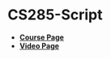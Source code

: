 # CS285-Script

* [**Course Page**](https://rail.eecs.berkeley.edu/deeprlcourse/)
* [**Video Page**](https://www.youtube.com/playlist?list=PL_iWQOsE6TfVYGEGiAOMaOzzv41Jfm_Ps)
